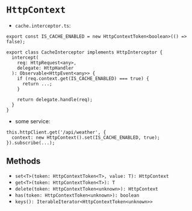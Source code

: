 # `HttpContext`

* `cache.interceptor.ts`:

```
export const IS_CACHE_ENABLED = new HttpContextToken<boolean>(() => false);

export class CacheInterceptor implements HttpInterceptor {
  intercept(
    req: HttpRequest<any>,
    delegate: HttpHandler
  ): Observable<HttpEvent<any>> {
    if (req.context.get(IS_CACHE_ENABLED) === true) {
      return ...;
    }

    return delegate.handle(req);
  }
}
```

* some service:

```
this.httpClient.get('/api/weather', {
  context: new HttpContext().set(IS_CACHE_ENABLED, true);
}).subscribe(...);
```

## Methods

* `set<T>(token: HttpContextToken<T>, value: T): HttpContext`
* `get<T>(token: HttpContextToken<T>): T`
* `delete(token: HttpContextToken<unknown>): HttpContext`
* `has(token: HttpContextToken<unknown>): boolean`
* `keys(): IterableIterator<HttpContextToken<unknown>>`